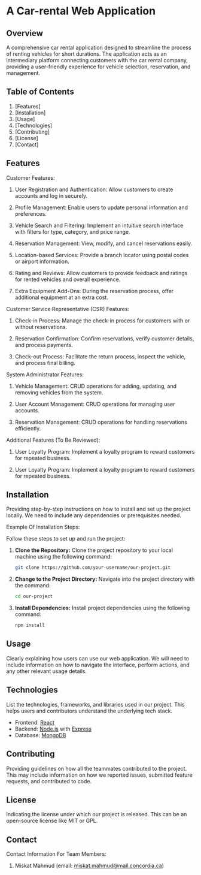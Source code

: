 # A Car-rental Web Application

## Overview

A comprehensive car rental application designed to streamline the process of renting vehicles for short durations. The application acts as an intermediary platform connecting customers with the car rental company, providing a user-friendly experience for vehicle selection, reservation, and management.

## Table of Contents

1. [Features]
2. [Installation]
3. [Usage]
4. [Technologies]
5. [Contributing]
6. [License]
7. [Contact]

## Features



Customer Features:
  1. User Registration and Authentication:
        Allow customers to create accounts and log in securely.
     
  2. Profile Management:
        Enable users to update personal information and preferences.
     
  3. Vehicle Search and Filtering:
        Implement an intuitive search interface with filters for type, category, and price range.
     
  4. Reservation Management:
        View, modify, and cancel reservations easily.

  5. Location-based Services:
        Provide a branch locator using postal codes or airport information.

  6. Rating and Reviews:
        Allow customers to provide feedback and ratings for rented vehicles and overall experience.

  7. Extra Equipment Add-Ons:
        During the reservation process, offer additional equipment at an extra cost.



Customer Service Representative (CSR) Features:
  1. Check-in Process:
        Manage the check-in process for customers with or without reservations.

  2. Reservation Confirmation:
        Confirm reservations, verify customer details, and process payments.

  3. Check-out Process:
        Facilitate the return process, inspect the vehicle, and process final billing.



System Administrator Features:
  1. Vehicle Management:
        CRUD operations for adding, updating, and removing vehicles from the system.

  2. User Account Management:
        CRUD operations for managing user accounts.

  3. Reservation Management:
        CRUD operations for handling reservations efficiently.


 Additional Features (To Be Reviewed):
  1. User Loyalty Program:
        Implement a loyalty program to reward customers for repeated business.
  
  2. User Loyalty Program:
        Implement a loyalty program to reward customers for repeated business.
  
  

## Installation

Providing step-by-step instructions on how to install and set up the project locally. We need to include any dependencies or prerequisites 
needed.

Example Of Installation Steps:

Follow these steps to set up and run the project:

1. **Clone the Repository:**
   Clone the project repository to your local machine using the following command:
   ```bash
   git clone https://github.com/your-username/our-project.git
2. **Change to the Project Directory:**
   Navigate into the project directory with the command:
   ```bash
   cd our-project
3. **Install Dependencies:**
   Install project dependencies using the following command:
   ```bash
   npm install

## Usage

Clearly explaining how users can use our web application. We will need to include information on how to navigate the interface, perform 
actions, and any other relevant usage details.

## Technologies

List the technologies, frameworks, and libraries used in our project. This helps users and contributors understand the 
underlying tech stack.

- Frontend: [React](https://reactjs.org/)
- Backend: [Node.js](https://nodejs.org/) with [Express](https://expressjs.com/)
- Database: [MongoDB](https://www.mongodb.com/)

## Contributing

Providing guidelines on how all the teammates contributed to the project. This may include information on how we reported issues, submitted 
feature requests, and contributed to code.

## License

Indicating the license under which our project is released. This can be an open-source license like MIT or GPL.

## Contact

Contact Information For Team Members:
1. Miskat Mahmud (email: miskat.mahmud@mail.concordia.ca)


